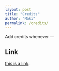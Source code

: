 ```yaml
---
layout: post
title: "Credits"
author: "Maki"
permalink: /credits/
---
```


Add credits whenever --

## Link
[this is a link](https://github.com/chesterhow/tale).
